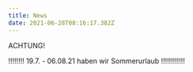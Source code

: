 ```yaml
---
title: News
date: 2021-06-28T08:16:17.382Z
---
```

ACHTUNG!

!!!!!!!!   19.7. - 06.08.21 haben wir Sommerurlaub !!!!!!!!!!!!
